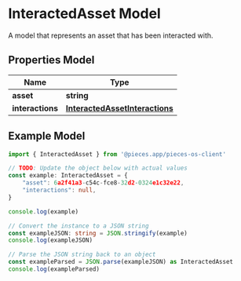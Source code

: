
# InteractedAsset Model

A model that represents an asset that has been interacted with. 

## Properties Model

Name | Type
------------ | -------------
**asset** | **string**
**interactions** | [**InteractedAssetInteractions**](InteractedAssetInteractions)

## Example Model

```typescript
import { InteractedAsset } from '@pieces.app/pieces-os-client'

// TODO: Update the object below with actual values
const example: InteractedAsset = {
    "asset": 6a2f41a3-c54c-fce8-32d2-0324e1c32e22,
    "interactions": null,
}

console.log(example)

// Convert the instance to a JSON string
const exampleJSON: string = JSON.stringify(example)
console.log(exampleJSON)

// Parse the JSON string back to an object
const exampleParsed = JSON.parse(exampleJSON) as InteractedAsset
console.log(exampleParsed)
```


